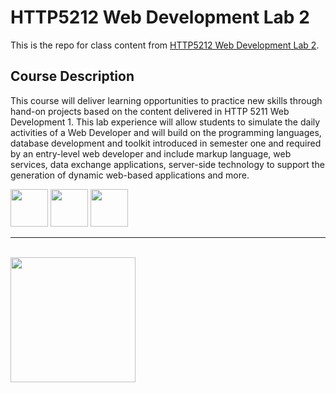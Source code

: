 # HTTP5212 Web Development Lab 2

This is the repo for class content from [HTTP5212 Web Development Lab 2](https://mediaarts.humber.ca/programs/web-development.html).

## Course Description

This course will deliver learning opportunities to practice new skills through hand-on projects based on the content delivered in HTTP 5211 Web Development 1. This lab experience will allow students to simulate the daily activities of a Web Developer and will build on the programming languages, database development and toolkit introduced in semester one and required by an entry-level web developer and include markup language, web services, data exchange applications, server-side technology to support the generation of dynamic web-based applications and more.

<img src="https://console.codeadam.ca/api/image/php" width="60"> <img src="https://console.codeadam.ca/api/image/mysql" width="60"> <img src="https://console.codeadam.ca/api/image/laravel" width="60"> 

---

<br>
<a href="https://codeadam.ca">
<img src="https://cdn.codeadam.ca/images@1.0.0/codeadam-logo-coloured-horizontal.png" width="200">
</a>
